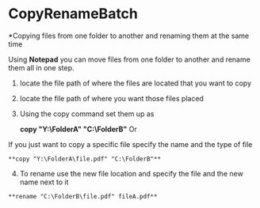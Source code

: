 # CopyRenameBatch

*Copying files from one folder to another and renaming them at the same time


Using **Notepad** you can move files from one folder to another and rename them all in one step.  

1) locate the file path of where the files are located that you want to copy

2) locate the file path of where you want those files placed

3) Using the copy command set them up as 
     
     **copy "Y:\FolderA" "C:\FolderB"**
 Or 
 
 If you just want to copy a specific file specify the name and the type of file
 
    **copy "Y:\FolderA\file.pdf" "C:\FolderB"**
  
  4) To rename use the new file location and specify the file and the new name next to it
  
    **rename "C:\FolderB\file.pdf" fileA.pdf**
 
